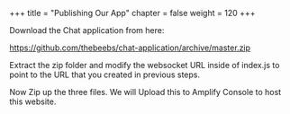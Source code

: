 +++
title = "Publishing Our App"
chapter = false
weight = 120
+++

Download the Chat application from here:

https://github.com/thebeebs/chat-application/archive/master.zip

Extract the zip folder and modify the websocket URL inside of index.js to point to the URL that you created in previous steps. 

Now Zip up the three files. We will Upload this to Amplify Console to host this website.




